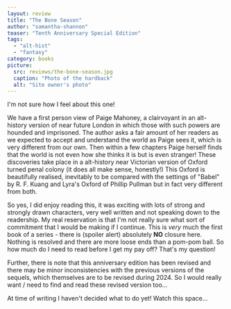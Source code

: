 ```yaml
---
layout: review
title: "The Bone Season"
author: "samantha-shannon"
teaser: "Tenth Anniversary Special Edition"
tags:
  - "alt-hist"
  - "fantasy"
category: books
picture:
  src: reviews/the-bone-season.jpg
  caption: "Photo of the hardback"
  alt: "Site owner's photo"
---
```

I'm not sure how I feel about this one!

We have a first person view of Paige Mahoney, a clairvoyant in an alt-history version of near future London in which those 
with such powers are hounded and imprisoned. The author asks a fair amount of her readers as we expected to accept
and understand the world as Paige sees it, which is very different from our own. Then within a few chapters Paige
herself finds that the world is not even how she thinks it is but is even stranger! These discoveries take place
in a alt-history near Victorian version of Oxford turned penal colony (it does all make sense, honestly!) This
Oxford is beautifully realised, inevitably to be compared with the settings of "Babel" by R. F. Kuang
and Lyra's Oxford of Phillip Pullman but in fact very different from both.

So yes, I did enjoy reading this, it was exciting with lots of strong and strongly drawn characters,
very well written and not speaking down to the readership. My real reservation is that I'm not really sure
what sort of commitment that I would be making if I continue. This is *very* much the first book
of a series - there is (spoiler alert) absolutely **NO** closure here. Nothing is resolved and
there are more loose ends than a pom-pom ball. So how much do I need to read before I get my
pay off? That's my question!

Further, there is note that this anniversary edition has been revised and there may be minor
inconsistencies with the previous versions of the sequels, which themselves are to be
revised during 2024. So I would really want / need to find and read these revised version too...

At time of writing I haven't decided what to do yet! Watch this space...